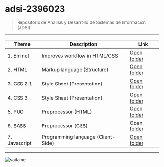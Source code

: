 # adsi-2396023
> Repositorio de Análisis y Desarrollo de Sistemas de Información (ADSI)
---
| Theme | Description | Link 
| --- | --- | --- |
| 1. Emmet      | Improves workflow in HTML/CSS      |[Open folder](01-emmet/)       |
| 2. HTML       | Markup language (Structure)        |[Open folder](02-html/)        |
| 3. CSS 2.1    | Style Sheet (Presentation)         |[Open folder](03-css/)         |
| 4. CSS 3      | Style Sheet (Presentation)         |[Open folder](04-css3/)         |
| 5. PUG        | Preprocessor (HTML)                |[Open folder](05-pug/)         |
| 6. SASS       | Preprocessor (CSS)                 |[Open folder](06-sass/)         |
| 7. Javascript | Programming language (Client-Side) |[Open folder](07-javascript/)  |  
---
![saitame](https://i0.wp.com/hipertextual.com/wp-content/uploads/2021/09/demon-slayer-scaled.jpeg?fit=1200%2C675&ssl=1)